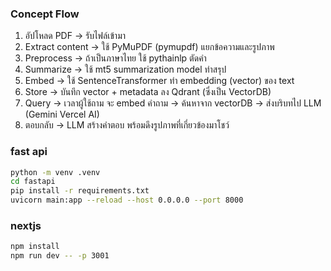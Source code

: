 ### Concept Flow
1. อัปโหลด PDF → รับไฟล์เข้ามา
2. Extract content → ใช้ PyMuPDF (pymupdf) แยกข้อความและรูปภาพ
3. Preprocess → ถ้าเป็นภาษาไทย ใช้ pythainlp ตัดคำ
4. Summarize → ใช้ mt5 summarization model ทำสรุป
5. Embed → ใช้ SentenceTransformer ทำ embedding (vector) ของ text
6. Store → บันทึก vector + metadata ลง Qdrant (ซึ่งเป็น VectorDB)
7. Query → เวลาผู้ใช้ถาม จะ embed คำถาม → ค้นหาจาก vectorDB → ส่งบริบทไป LLM (Gemini Vercel AI)
8. ตอบกลับ → LLM สร้างคำตอบ พร้อมดึงรูปภาพที่เกี่ยวข้องมาโชว์

### fast api
```bash
python -m venv .venv
cd fastapi
pip install -r requirements.txt
uvicorn main:app --reload --host 0.0.0.0 --port 8000
```
### nextjs
```bash
npm install
npm run dev -- -p 3001
```
